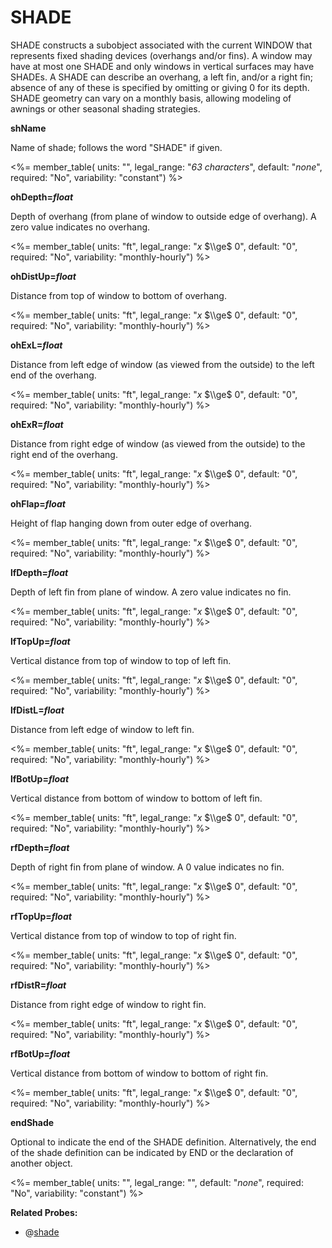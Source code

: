 # SHADE

SHADE constructs a subobject associated with the current WINDOW that represents fixed shading devices (overhangs and/or fins). A window may have at most one SHADE and only windows in vertical surfaces may have SHADEs. A SHADE can describe an overhang, a left fin, and/or a right fin; absence of any of these is specified by omitting or giving 0 for its depth. SHADE geometry can vary on a monthly basis, allowing modeling of awnings or other seasonal shading strategies.

<!--
  ??Add figure showing shading geometry; describe overhangs and fins.
-->
**shName**

Name of shade; follows the word "SHADE" if given.

<%= member_table(
  units: "",
  legal_range: "*63 characters*",
  default: "*none*",
  required: "No",
  variability: "constant") %>

**ohDepth=*float***

Depth of overhang (from plane of window to outside edge of overhang). A zero value indicates no overhang.

<%= member_table(
  units: "ft",
  legal_range: "*x* $\\ge$ 0",
  default: "0",
  required: "No",
  variability: "monthly-hourly") %>

**ohDistUp=*float***

Distance from top of window to bottom of overhang.

<%= member_table(
  units: "ft",
  legal_range: "*x* $\\ge$ 0",
  default: "0",
  required: "No",
  variability: "monthly-hourly") %>

**ohExL=*float***

Distance from left edge of window (as viewed from the outside) to the left end of the overhang.

<%= member_table(
  units: "ft",
  legal_range: "*x* $\\ge$ 0",
  default: "0",
  required: "No",
  variability: "monthly-hourly") %>

**ohExR=*float***

Distance from right edge of window (as viewed from the outside) to the right end of the overhang.

<%= member_table(
  units: "ft",
  legal_range: "*x* $\\ge$ 0",
  default: "0",
  required: "No",
  variability: "monthly-hourly") %>

**ohFlap=*float***

Height of flap hanging down from outer edge of overhang.

<%= member_table(
  units: "ft",
  legal_range: "*x* $\\ge$ 0",
  default: "0",
  required: "No",
  variability: "monthly-hourly") %>

**lfDepth=*float***

Depth of left fin from plane of window. A zero value indicates no fin.

<%= member_table(
  units: "ft",
  legal_range: "*x* $\\ge$ 0",
  default: "0",
  required: "No",
  variability: "monthly-hourly") %>

**lfTopUp=*float***

Vertical distance from top of window to top of left fin.

<%= member_table(
  units: "ft",
  legal_range: "*x* $\\ge$ 0",
  default: "0",
  required: "No",
  variability: "monthly-hourly") %>

**lfDistL=*float***

Distance from left edge of window to left fin.

<%= member_table(
  units: "ft",
  legal_range: "*x* $\\ge$ 0",
  default: "0",
  required: "No",
  variability: "monthly-hourly") %>

**lfBotUp=*float***

Vertical distance from bottom of window to bottom of left fin.

<%= member_table(
  units: "ft",
  legal_range: "*x* $\\ge$ 0",
  default: "0",
  required: "No",
  variability: "monthly-hourly") %>

**rfDepth=*float***

Depth of right fin from plane of window. A 0 value indicates no fin.

<%= member_table(
  units: "ft",
  legal_range: "*x* $\\ge$ 0",
  default: "0",
  required: "No",
  variability: "monthly-hourly") %>

**rfTopUp=*float***

Vertical distance from top of window to top of right fin.

<%= member_table(
  units: "ft",
  legal_range: "*x* $\\ge$ 0",
  default: "0",
  required: "No",
  variability: "monthly-hourly") %>

**rfDistR=*float***

Distance from right edge of window to right fin.

<%= member_table(
  units: "ft",
  legal_range: "*x* $\\ge$ 0",
  default: "0",
  required: "No",
  variability: "monthly-hourly") %>

**rfBotUp=*float***

Vertical distance from bottom of window to bottom of right fin.

<%= member_table(
  units: "ft",
  legal_range: "*x* $\\ge$ 0",
  default: "0",
  required: "No",
  variability: "monthly-hourly") %>

**endShade**

Optional to indicate the end of the SHADE definition. Alternatively, the end of the shade definition can be indicated by END or the declaration of another object.

<%= member_table(
  units: "",
  legal_range: "",
  default: "*none*",
  required: "No",
  variability: "constant") %>

**Related Probes:**

- @[shade](#p_shade)
